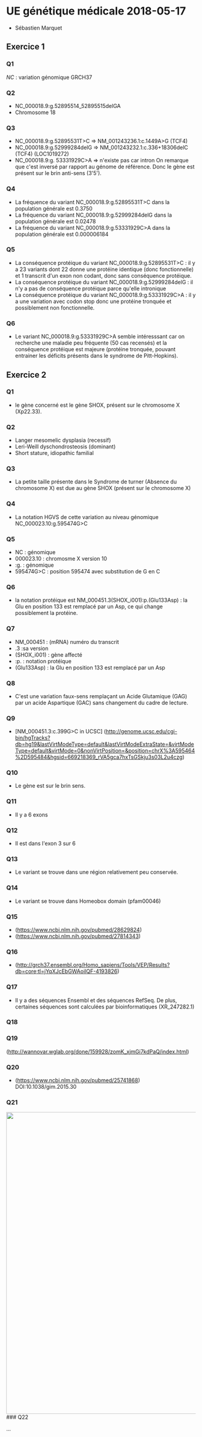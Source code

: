 # UE génétique médicale 2018-05-17
* Sébastien Marquet 
## Exercice 1
### Q1
*NC* : variation génomique GRCH37
### Q2
* NC_000018.9:g.52895514_52895515delGA
* Chromosome 18
### Q3
* NC_000018.9:g.52895531T>C => NM_001243236.1:c.1449A>G (TCF4)
* NC_000018.9:g.52999284delG => NM_001243232.1:c.336+18306delC (TCF4) (LOC1019272)
* NC_000018.9:g. 53331929C>A => n'existe pas car intron
On remarque que c'est inversé par rapport au génome de référence. Donc le gène est présent sur le brin anti-sens (3'5').
### Q4
* La fréquence du variant NC_000018.9:g.52895531T>C dans la population générale est 0.3750
* La fréquence du variant NC_000018.9:g.52999284delG dans la population générale est 0.02478
* La fréquence du variant NC_000018.9:g.53331929C>A dans la population générale est 0.000006184
### Q5
* La conséquence protéique du variant NC_000018.9:g.52895531T>C : il y a 23 variants dont 22 donne une protéine identique (donc fonctionnelle) et 1 transcrit d'un exon non codant, donc sans conséquence protéique.
* La conséquence protéique du variant NC_000018.9:g.52999284delG : il n'y a pas de conséquence protéique parce qu'elle intronique
* La conséquence protéique du variant NC_000018.9:g.53331929C>A : il y a une variation avec codon stop donc une protéine tronquée et possiblement non fonctionnelle.

### Q6
* Le variant NC_000018.9:g.53331929C>A semble intéresssant car on recherche une maladie peu fréquente (50 cas recensés) et la conséquence protéique est majeure (protéine tronquée, pouvant entrainer les déficits présents dans le syndrome de Pitt-Hopkins).

## Exercice 2
### Q1
* le gène concerné est le gène SHOX, présent sur le chromosome X (Xp22.33).
### Q2
* Langer mesomelic dysplasia (recessif)
* Leri-Weill dyschondrosteosis (dominant)
* Short stature, idiopathic familial 
### Q3
* La petite taille présente dans le Syndrome de turner (Absence du chromosome X) est due au gène SHOX (présent sur le chromosome X)
### Q4
* La notation HGVS de cette variation au niveau génomique NC_000023.10:g.595474G>C
### Q5
* NC : génomique
* 000023.10 : chromosme X version 10
* :g. : génomique
* 595474G>C : position 595474 avec substitution de G en C
### Q6
* la notation protéique est NM_000451.3(SHOX_i001):p.(Glu133Asp) : la Glu en position 133 est remplacé par un Asp, ce qui change possiblement la protéine.
### Q7
* NM_000451 : (mRNA) numéro du transcrit
* .3 :sa version
* (SHOX_i001) : gène affecté
* :p. : notation protéique
* (Glu133Asp) : la Glu en position 133 est remplacé par un Asp
### Q8
* C'est une variation faux-sens remplaçant un Acide Glutamique (GAG) par un acide Aspartique (GAC) sans changement du cadre de lecture.
### Q9
* [NM_000451.3:c.399G>C in UCSC] (http://genome.ucsc.edu/cgi-bin/hgTracks?db=hg19&lastVirtModeType=default&lastVirtModeExtraState=&virtModeType=default&virtMode=0&nonVirtPosition=&position=chrX%3A595464%2D595484&hgsid=669218369_rVA5gca7hxTsGSkju3s03L2u4czg)
### Q10
* Le gène est sur le brin sens.
### Q11
* Il y a 6 exons
### Q12
* Il est dans l'exon 3 sur 6
### Q13
* Le variant se trouve dans une région relativement peu conservée.
### Q14
* Le variant se trouve dans Homeobox domain (pfam00046)
### Q15
* (https://www.ncbi.nlm.nih.gov/pubmed/28629824)
* (https://www.ncbi.nlm.nih.gov/pubmed/27814343)
### Q16
* (http://grch37.ensembl.org/Homo_sapiens/Tools/VEP/Results?db=core;tl=jYqXJcEbGWAoilQF-4193826)
### Q17
* Il y a des séquences Ensembl et des séquences RefSeq. De plus, certaines séquences sont calculées par bioinformatiques (XR_247282.1)
### Q18
### Q19
(http://wannovar.wglab.org/done/159928/zomK_xjmGi7kdPaQ/index.html)
### Q20
* (https://www.ncbi.nlm.nih.gov/pubmed/25741868)
DOI:10.1038/gim.2015.30
### Q21
<img align="left" width="1000" height="800" src="https://www.ncbi.nlm.nih.gov/pmc/articles/PMC4544753/bin/nihms697486f1.jpg">
### Q22

...

